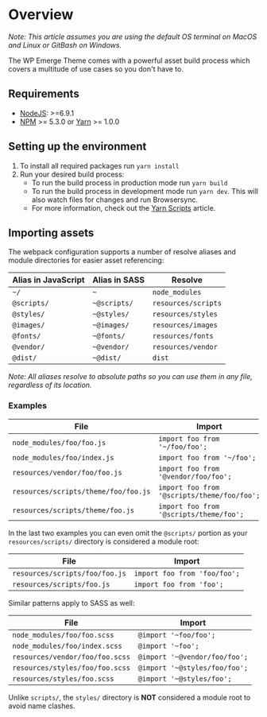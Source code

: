 # Overview

_Note: This article assumes you are using the default OS terminal on MacOS and Linux or GitBash on Windows._

The WP Emerge Theme comes with a powerful asset build process which covers a multitude of use cases so you don't have to.

## Requirements

- [NodeJS](https://nodejs.org/en/): >=6.9.1
- [NPM](https://www.npmjs.com/) >= 5.3.0 or [Yarn](https://yarnpkg.com/en/) >= 1.0.0

## Setting up the environment

1. To install all required packages run `yarn install`
1. Run your desired build process:
    - To run the build process in production mode run `yarn build`
    - To run the build process in development mode run `yarn dev`. This will also watch files for changes and run Browsersync.
    - For more information, check out the [Yarn Scripts](../yarn-scripts/overview.md) article.

## Importing assets

The webpack configuration supports a number of resolve aliases and module directories for easier asset referencing:

| Alias in JavaScript | Alias in SASS | Resolve |
| --- | --- |--- |
| `~/` | `~` | `node_modules` |
| `@scripts/` | `~@scripts/` | `resources/scripts` |
| `@styles/` | `~@styles/` | `resources/styles` |
| `@images/` | `~@images/` | `resources/images` |
| `@fonts/` | `~@fonts/` | `resources/fonts` |
| `@vendor/` | `~@vendor/` | `resources/vendor` |
| `@dist/` | `~@dist/` | `dist` |

_Note: All aliases resolve to absolute paths so you can use them in any file, regardless of its location._

### Examples

| File | Import |
| --- | --- |
| `node_modules/foo/foo.js` | `import foo from '~/foo/foo';` |
| `node_modules/foo/index.js` | `import foo from '~/foo';` |
| `resources/vendor/foo/foo.js` | `import foo from '@vendor/foo/foo';` |
| `resources/scripts/theme/foo/foo.js` | `import foo from '@scripts/theme/foo/foo';` |
| `resources/scripts/theme/foo.js` | `import foo from '@scripts/theme/foo';` |

In the last two examples you can even omit the `@scripts/` portion as your `resources/scripts/` directory is considered a module root:

| File | Import |
| --- | --- |
| `resources/scripts/foo/foo.js` | `import foo from 'foo/foo';` |
| `resources/scripts/foo.js` | `import foo from 'foo';` |

Similar patterns apply to SASS as well:

| File | Import |
| --- | --- |
| `node_modules/foo/foo.scss` | `@import '~foo/foo';` |
| `node_modules/foo/index.scss` | `@import '~foo';` |
| `resources/vendor/foo/foo.scss` | `@import '~@vendor/foo/foo';` |
| `resources/styles/foo/foo.scss` | `@import '~@styles/foo/foo';` |
| `resources/styles/foo.scss` | `@import '~@styles/foo';` |

Unlike `scripts/`, the `styles/` directory is __NOT__ considered a module root to avoid name clashes.

